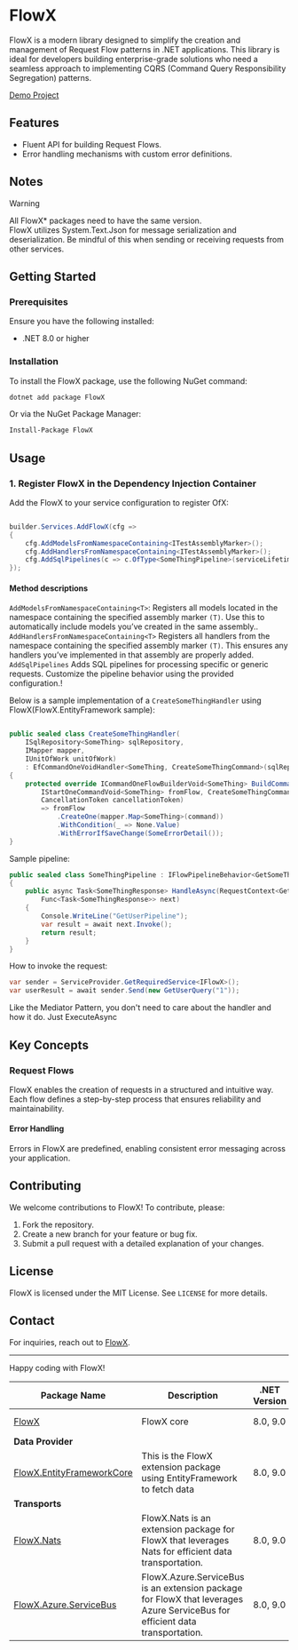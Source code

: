 # FlowX

FlowX is a modern library designed to simplify the creation and management of Request Flow patterns in .NET
applications. This library is ideal for developers building enterprise-grade solutions who need a seamless approach to
implementing CQRS (Command Query Responsibility Segregation) patterns.

[Demo Project](https://github.com/quyvu01/FlowXDemo)

## Features

- Fluent API for building Request Flows.
- Error handling mechanisms with custom error definitions.

## Notes
> [!WARNING]  
> All FlowX* packages need to have the same version.</br>
> FlowX utilizes System.Text.Json for message serialization and deserialization. Be mindful of this when sending or receiving requests from other services.

## Getting Started

### Prerequisites

Ensure you have the following installed:

- .NET 8.0 or higher

### Installation

To install the FlowX package, use the following NuGet command:

```bash
dotnet add package FlowX
```

Or via the NuGet Package Manager:

```bash
Install-Package FlowX
```

## Usage

### 1. Register FlowX in the Dependency Injection Container

Add the FlowX to your service configuration to register OfX:

```csharp

builder.Services.AddFlowX(cfg =>
{
    cfg.AddModelsFromNamespaceContaining<ITestAssemblyMarker>();
    cfg.AddHandlersFromNamespaceContaining<ITestAssemblyMarker>();
    cfg.AddSqlPipelines(c => c.OfType<SomeThingPipeline>(serviceLifetime));
});

```

#### Method descriptions

`AddModelsFromNamespaceContaining<T>`: Registers all models located in the namespace containing the specified assembly
marker `(T)`. Use this to automatically include models you’ve created in the same assembly..
`AddHandlersFromNamespaceContaining<T>` Registers all handlers from the namespace containing the specified assembly
marker `(T)`. This ensures any handlers you’ve implemented in that assembly are properly added.
`AddSqlPipelines` Adds SQL pipelines for processing specific or generic requests. Customize the pipeline behavior using
the provided configuration.!

Below is a sample implementation of a `CreateSomeThingHandler` using FlowX(FlowX.EntityFramework sample):

```csharp

public sealed class CreateSomeThingHandler(
    ISqlRepository<SomeThing> sqlRepository,
    IMapper mapper,
    IUnitOfWork unitOfWork)
    : EfCommandOneVoidHandler<SomeThing, CreateSomeThingCommand>(sqlRepository, unitOfWork)
{
    protected override ICommandOneFlowBuilderVoid<SomeThing> BuildCommand(
        IStartOneCommandVoid<SomeThing> fromFlow, CreateSomeThingCommand command,
        CancellationToken cancellationToken)
        => fromFlow
            .CreateOne(mapper.Map<SomeThing>(command))
            .WithCondition(_ => None.Value)
            .WithErrorIfSaveChange(SomeErrorDetail());
}
```

Sample pipeline:

```csharp
public sealed class SomeThingPipeline : IFlowPipelineBehavior<GetSomeThingQuery, SomeThingResponse>
{
    public async Task<SomeThingResponse> HandleAsync(RequestContext<GetSomeThingQuery> requestContext,
        Func<Task<SomeThingResponse>> next)
    {
        Console.WriteLine("GetUserPipeline");
        var result = await next.Invoke();
        return result;
    }
}
```

How to invoke the request:

```csharp
var sender = ServiceProvider.GetRequiredService<IFlowX>();
var userResult = await sender.Send(new GetUserQuery("1"));
```

Like the Mediator Pattern, you don't need to care about the handler and how it do. Just ExecuteAsync

## Key Concepts

### Request Flows

FlowX enables the creation of requests in a structured and intuitive way. Each flow defines a step-by-step process that
ensures reliability and maintainability.

#### Error Handling

Errors in FlowX are predefined, enabling consistent error messaging across your application.

## Contributing

We welcome contributions to FlowX! To contribute, please:

1. Fork the repository.
2. Create a new branch for your feature or bug fix.
3. Submit a pull request with a detailed explanation of your changes.

## License

FlowX is licensed under the MIT License. See `LICENSE` for more details.

## Contact

For inquiries, reach out to [FlowX](https://github.com/quyvu01/FlowX).

---

Happy coding with FlowX!

| Package Name                                                 | Description                                                                                                                 | .NET Version | Document                                                                                     |
|--------------------------------------------------------------|-----------------------------------------------------------------------------------------------------------------------------|--------------|----------------------------------------------------------------------------------------------|
| [FlowX][FlowX.nuget]                                         | FlowX core                                                                                                                  | 8.0, 9.0     | This Document                                                                                |
| **Data Provider**                                            |                                                                                                                             |
| [FlowX.EntityFrameworkCore][FlowX.EntityFrameworkCore.nuget] | This is the FlowX extension package using EntityFramework to fetch data                                                     | 8.0, 9.0     | [ReadMe](https://github.com/quyvu01/FlowX/blob/main/src/FlowX.EntityFrameworkCore/README.md) |
| **Transports**                                               |                                                                                                                             |
| [FlowX.Nats][FlowX.Nats.nuget]                               | FlowX.Nats is an extension package for FlowX that leverages Nats for efficient data transportation.                         | 8.0, 9.0     | [ReadMe](https://github.com/quyvu01/FlowX/blob/main/src/FlowX.Nats/README.md)                |
| [FlowX.Azure.ServiceBus][FlowX.Azure.ServiceBus.nuget]       | FlowX.Azure.ServiceBus is an extension package for FlowX that leverages Azure ServiceBus for efficient data transportation. | 8.0, 9.0     | [ReadMe](https://github.com/quyvu01/FlowX/blob/main/src/FlowX.Azure.ServiceBus/README.md)    |

[FlowX.nuget]: https://www.nuget.org/packages/FlowX/

[FlowX.EntityFrameworkCore.nuget]: https://www.nuget.org/packages/FlowX.EntityFrameworkCore/

[FlowX.Nats.nuget]: https://www.nuget.org/packages/FlowX.Nats/

[FlowX.Azure.ServiceBus.nuget]: https://www.nuget.org/packages/FlowX.Azure.ServiceBus/